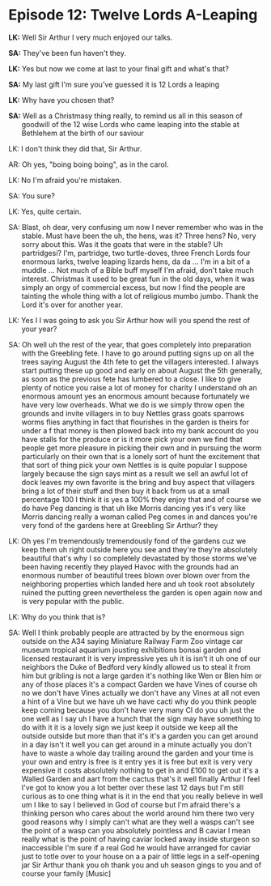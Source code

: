 # Episode 12: Twelve Lords A-Leaping

<style type="text/css">
p {text-indent: -26px; margin-left: 26px; }
</style>

**LK:** Well Sir Arthur I very much enjoyed our talks.

**SA:** They've been fun haven't they.

**LK:** Yes but now we come at last to your final gift and what's that?

**SA:** My last gift I'm sure you've guessed it is 12 Lords a leaping

**LK:** Why have you chosen that?

**SA:** Well as a Christmasy thing really, to remind us all in this season of goodwill
of the 12 wise Lords who came leaping into the stable at Bethlehem at the birth of our saviour


LK: I don't think they did that, Sir Arthur.

AR: Oh yes, "boing boing boing", as in the carol.

LK: No I'm afraid you're mistaken.

SA: You sure?

LK: Yes, quite certain.

SA: Blast, oh dear, very confusing um now I never remember who was in the stable. Must have been the uh, the hens, was it? Three hens? No, very sorry about this. Was it the goats that were in the stable? Uh partridgesi? I'm, partridge, two turtle-doves, three French Lords four enormous larks, twelve leaping lizards hens, da da ... I'm in a bit of a muddle ... Not much of a Bible buff myself I'm afraid, don't take much interest. Christmas it used to be great fun in the old days, when it was simply an orgy of commercial excess, but now I find the people are tainting the whole thing with a lot of religious mumbo jumbo. Thank the Lord it's over for another year.

LK: Yes I I was going to ask you Sir Arthur how will you spend the rest of your year?

SA: Oh well uh the rest of the year, that goes completely into preparation with the Greebling fete. I have to go around putting signs up on all the trees saying August the 4th fete to get the villagers interested. I always start putting these up good and early on about August the 5th generally, as soon as the previous fete has lumbered to a close. I like to give plenty of notice you raise a lot of money for charity I understand oh an enormous amount yes an enormous amount because fortunately we have very low overheads. What we do is we simply throw open the grounds and invite villagers in to buy Nettles grass goats sparrows
worms flies anything in fact that flourishes in the garden is theirs for under a f that money is then plowed back into my bank account do you have stalls for the produce or is it more pick your own
we find that people get more pleasure in picking their own and in pursuing the
worm particularly on their own that is a lonely sort of hunt the excitement that that sort of thing pick your own Nettles is is quite popular I suppose largely because the sign says mint as a result
we sell an awful lot of dock leaves my own favorite is the bring and buy aspect that villagers bring a lot of their stuff and then buy it back from us at a small percentage 100 I think it is yes a 100% they enjoy that and of course
we do have Peg dancing is that uh like Morris dancing yes it's very like Morris dancing really a
woman called Peg comes in and dances you're very fond of the gardens here at Greebling Sir Arthur? they

LK: Oh yes I'm tremendously tremendously fond of the gardens cuz
we keep them uh right outside here you see and they're they're absolutely beautiful that's
why I so completely devastated by those storms
we've been having recently they played Havoc
with the grounds had an enormous number of beautiful trees blown over blown over from the neighboring properties
which landed here and uh took root absolutely ruined the putting green nevertheless the garden is open again now and is very popular
with the public.

LK: Why do you think that is?

SA: Well I think probably people are attracted by by the enormous sign outside on the A34 saying Miniature Railway Farm Zoo vintage car museum tropical aquarium jousting exhibitions bonsai garden and licensed restaurant it is very impressive yes uh it is isn't it uh one of our neighbors the Duke of Bedford very kindly allowed us to steal it from him but gribling is not a large garden it's nothing like Wen or Blen him or any of those places it's a compact Garden
we have Vines of course oh no
we don't have Vines actually
we don't have any Vines at all not even a hint of a Vine but
we have uh
we have cacti
why do you think people keep coming because you don't have very many CI do you uh just the one
well as I say uh I have a hunch that the sign may have something to do
with it it is a lovely sign
we just keep it outside
we keep all the outside outside but more than that it's it's a garden you can get around in a day isn't it
well you can get around in a minute actually you don't have to
waste a
whole day trailing around the garden and your time is your own and entry is free is it entry yes it is free but exit is very very expensive it costs absolutely nothing to get in and £100 to get out it's a Walled Garden and aart from the cactus that's it
well finally Arthur I feel I've got to know you a lot better over these last 12 days but I'm still curious as to one thing
what is it in the end that you really believe in
well um I like to say I believed in God of course but I'm afraid there's a thinking person
who cares about the
world around him there two very good reasons
why I simply can't
what are they
well a
wasps can't see the point of a
wasp can you absolutely pointless and B caviar I mean really
what is the point of having caviar locked away inside sturgeon so inaccessible I'm sure if a real God he
would have arranged for caviar just to totle over to your house on a a pair of little legs in a self-opening jar Sir Arthur thank you oh thank you and uh season gings to you and of course your family [Music]
